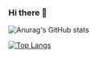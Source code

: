 ### Hi there 👋

<!--
**rlimaeco/rlimaeco** is a ✨ _special_ ✨ repository because its `README.md` (this file) appears on your GitHub profile.

Here are some ideas to get you started:

- 🔭 I’m currently working on ...
- 🌱 I’m currently learning ...
- 👯 I’m looking to collaborate on ...
- 🤔 I’m looking for help with ...
- 💬 Ask me about ...
- 📫 How to reach me: ...
- 😄 Pronouns: ...
- ⚡ Fun fact: ...
-->


![Anurag's GitHub stats](https://github-readme-stats.vercel.app/api?username=rlimaeco&count_private=true&theme=dark&show_icons=true)

[![Top Langs](https://github-readme-stats.vercel.app/api/top-langs/?username=rlimaeco&hide=javascript,html,css&theme=dark&count_private=true)](https://github.com/anuraghazra/github-readme-stats)

